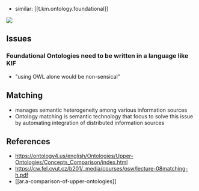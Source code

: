 
- similar: [[t.km.ontology.foundational]]

![](/assets/images/2024-06-06-12-25-20.png)

## Issues

### Foundational Ontologies need to be written in a language like KIF

- "using OWL alone would be non-sensical"

## Matching

- manages semantic heterogeneity among various information sources
- Ontology matching is semantic technology that focus to solve this issue by automating integration of distributed information sources

## References

- https://ontology4.us/english/Ontologies/Upper-Ontologies/Concepts_Comparison/index.html
- https://cw.fel.cvut.cz/b201/_media/courses/osw/lecture-08matching-h.pdf
- [[ar.a-comparison-of-upper-ontologies]]